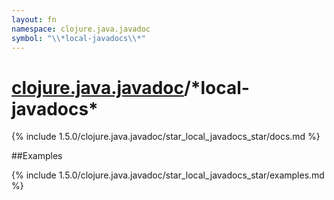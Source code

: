 ```yaml
---
layout: fn
namespace: clojure.java.javadoc
symbol: "\\*local-javadocs\\*"
---
```


# [clojure.java.javadoc](../)/\*local-javadocs\*

{% include 1.5.0/clojure.java.javadoc/star_local_javadocs_star/docs.md %}

##Examples

{% include 1.5.0/clojure.java.javadoc/star_local_javadocs_star/examples.md %}

